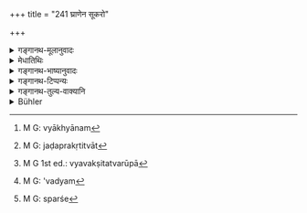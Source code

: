 +++
title = "241 घ्राणेन सूकरो"

+++

<details><summary>गङ्गानथ-मूलानुवादः</summary>

The pig defiles by sniffing, the cock by wind raised by its wings, the dog by casting his eye, and the man born of the low caste by touch.—(241).
</details>

<details><summary>मेधातिथिः</summary>

पक्षकृतेन वायुना **कुक्कुटो हन्ति** । व्याख्यातम्[^४१३] एतत् । तावति देशे निवारणीयम् एषां संनिधानं यावति स्थिताः पश्यन्ति । **अवरवर्णजश्** चाण्डालः प्रकृतित्वात्[^४१४] । 


[^४१४]:
     M G: jaḍaprakṛtitvāt


[^४१३]:
     M G: vyākhyānam

- स्पर्शादयश् च प्रकृतक्रियापराः, न व्यवक्षितस्वरूपा[^४१५] इति व्याख्यातम् । अतो ऽवाद्यम्[^४१६] एतत्- "चाण्डालस्य सामान्यतः स्पर्शप्रतिषेधाद् असत्यां प्राप्तौ प्रतिषेधानर्थक्यम् । अतः शूद्रो ऽवरवर्णजः, तस्य च द्विजातिश्राद्धस्पर्शनिषेधो नात्मीये इति" । 


[^४१६]:
     M G: 'vadyam


[^४१५]:
     M G 1st ed.: vyavakṣitatvarūpā

- विवक्षिते ऽपि नान्नपानादिस्पर्शदोषो ऽयम् उच्यते, किं तर्हि यो देशः परिगृहीतो नदीपुलिनादिर् अपरिश्रितस् तस्य स्पर्शः[^४१७] । तस्य हि वाय्वादित्यादिना शुद्धिर् उक्ता । अतः सत्यां प्राप्तौ युक्तः प्रतिषेधः ॥ ३.२३१ ॥


[^४१७]:
     M G: sparśe
</details>

<details><summary>गङ्गानथ-भाष्यानुवादः</summary>

The cock defiles by the wind raised by its wings.

The meaning of this verse has already been explained above (under 239); the sense is that the proximity of these should be avoided up to such distance that they may not be able to see the performance.

‘*The man born of the low caste*’—here meant is the *Cāṇḍāla*; as it is this that has been spoken of above.

It has been already explained above that the actions of *touching* and the rest stand here for the action that has been mentioned above (in 239), and not for these actions themselves. For this reason, there is no room for the following criticism.—“The touch of the *Cāṇḍāla* being already prohibited generally, there could be no possibility of such touching, and hence the prohibition here contained becomes superfluous; hence the ‘man born of the low caste’ must be taken as the *Śūdra*; and what is prohibited is the Śūdra touching the *Śrāddha*, etc., offered by twice-born men, but not those performed by himself.”

Even if the actions of *touching*, etc., stand for themselves,—what is meant is not that evil results from the Cāṇḍāla touching the articles of food and drink, but that he should not touch the unsheltered spot on the river-bank and such other places that has been selected for the performance; as the impurity caused by such contact has been described as removed by wind and fire. And thus, inasmuch as the touch of such persons would be quite possible (under the circumstances just described), it is only right that it should be prohibited.—(241)
</details>

<details><summary>गङ्गानथ-टिप्पन्यः</summary>

This verse is quoted in *Aparārka* (p. 472), which explains ‘*avaravarṇajaḥ*’ as ‘Śūdra’;—in *Hemādri* (Śrāddha, p. 576);—and in
*Gadādharapaddhati* (Kāla, p. 521), which explains ‘*avaraja*’ as Śūdra,
and explains the meaning to be that ‘the things should be removed far enough so that the wind etc. may not reach the food.’
</details>

<details><summary>गङ्गानथ-तुल्य-वाक्यानि</summary>

**(verses 3.239-241)  
**

See Comparative notes for [Verse 3.239].
</details>

<details><summary>Bühler</summary>

241	A boar makes (the rite) useless by inhaling the smell (of the offerings), a cock by the air of his wings, a dog by throwing his eye (on them), a low-caste man by touching (them).
</details>
